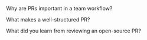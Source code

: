 Why are PRs important in a team workflow?



What makes a well-structured PR?



What did you learn from reviewing an open-source PR?


